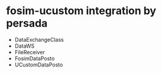 # fosim-ucustom integration by persada
* DataExchangeClass
* DataWS
* FileReceiver
* FosimDataPosto
* UCustomDataPosto
